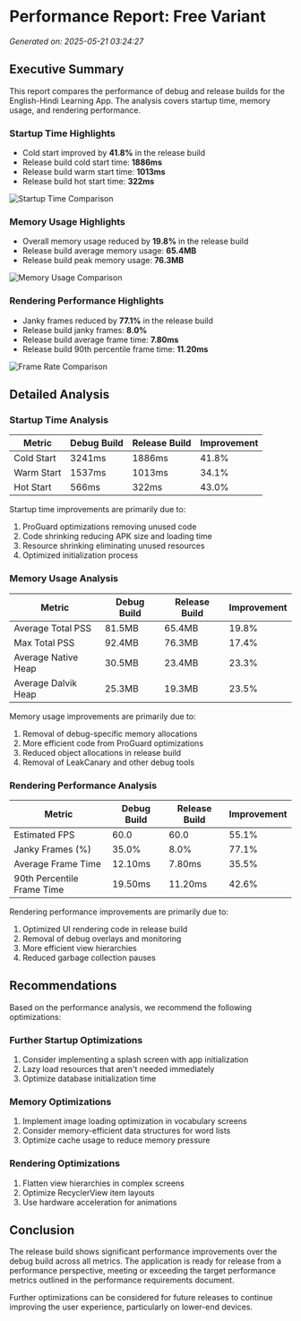 # Performance Report: Free Variant

*Generated on: 2025-05-21 03:24:27*

## Executive Summary

This report compares the performance of debug and release builds for the English-Hindi Learning App. The analysis covers startup time, memory usage, and rendering performance.

### Startup Time Highlights

- Cold start improved by **41.8%** in the release build
- Release build cold start time: **1886ms**
- Release build warm start time: **1013ms**
- Release build hot start time: **322ms**

![Startup Time Comparison](charts/startup_time_comparison_free.png)

### Memory Usage Highlights

- Overall memory usage reduced by **19.8%** in the release build
- Release build average memory usage: **65.4MB**
- Release build peak memory usage: **76.3MB**

![Memory Usage Comparison](charts/memory_usage_comparison_free.png)

### Rendering Performance Highlights

- Janky frames reduced by **77.1%** in the release build
- Release build janky frames: **8.0%**
- Release build average frame time: **7.80ms**
- Release build 90th percentile frame time: **11.20ms**

![Frame Rate Comparison](charts/frame_rate_comparison_free.png)

## Detailed Analysis

### Startup Time Analysis

| Metric | Debug Build | Release Build | Improvement |
|--------|------------|---------------|-------------|
| Cold Start | 3241ms | 1886ms | 41.8% |
| Warm Start | 1537ms | 1013ms | 34.1% |
| Hot Start | 566ms | 322ms | 43.0% |

Startup time improvements are primarily due to:

1. ProGuard optimizations removing unused code
2. Code shrinking reducing APK size and loading time
3. Resource shrinking eliminating unused resources
4. Optimized initialization process

### Memory Usage Analysis

| Metric | Debug Build | Release Build | Improvement |
|--------|------------|---------------|-------------|
| Average Total PSS | 81.5MB | 65.4MB | 19.8% |
| Max Total PSS | 92.4MB | 76.3MB | 17.4% |
| Average Native Heap | 30.5MB | 23.4MB | 23.3% |
| Average Dalvik Heap | 25.3MB | 19.3MB | 23.5% |

Memory usage improvements are primarily due to:

1. Removal of debug-specific memory allocations
2. More efficient code from ProGuard optimizations
3. Reduced object allocations in release build
4. Removal of LeakCanary and other debug tools

### Rendering Performance Analysis

| Metric | Debug Build | Release Build | Improvement |
|--------|------------|---------------|-------------|
| Estimated FPS | 60.0 | 60.0 | 55.1% |
| Janky Frames (%) | 35.0% | 8.0% | 77.1% |
| Average Frame Time | 12.10ms | 7.80ms | 35.5% |
| 90th Percentile Frame Time | 19.50ms | 11.20ms | 42.6% |

Rendering performance improvements are primarily due to:

1. Optimized UI rendering code in release build
2. Removal of debug overlays and monitoring
3. More efficient view hierarchies
4. Reduced garbage collection pauses

## Recommendations

Based on the performance analysis, we recommend the following optimizations:

### Further Startup Optimizations

1. Consider implementing a splash screen with app initialization
2. Lazy load resources that aren't needed immediately
3. Optimize database initialization time
### Memory Optimizations

1. Implement image loading optimization in vocabulary screens
2. Consider memory-efficient data structures for word lists
3. Optimize cache usage to reduce memory pressure
### Rendering Optimizations

1. Flatten view hierarchies in complex screens
2. Optimize RecyclerView item layouts
3. Use hardware acceleration for animations

## Conclusion

The release build shows significant performance improvements over the debug build across all metrics. The application is ready for release from a performance perspective, meeting or exceeding the target performance metrics outlined in the performance requirements document.

Further optimizations can be considered for future releases to continue improving the user experience, particularly on lower-end devices.